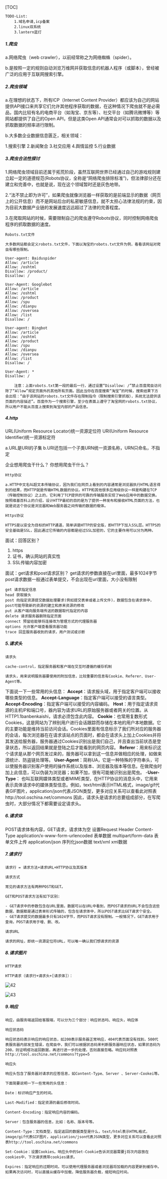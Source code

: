 [TOC]

	TODO-List:
	    1.域名申请,icp备案
	    2.linux双系统
	    3.lantern蓝灯


##### 1.爬虫

a.网络爬虫（web crawler），以前经常称之为网络蜘蛛（spider）。

b.是按照一定的规则自动浏览万维网并获取信息的机器人程序（或脚本），曾经被广泛的应用于互联网搜索引擎。

##### 2.爬虫领域

a.在理想的状态下，所有ICP（Internet Content Provider）都应该为自己的网站提供API接口来共享它们允许其他程序获取的数据，在这种情况下爬虫就不是必需品，国内比较有名的电商平台（如淘宝、京东等）、社交平台（如腾讯微博等）等网站都提供了自己的Open API，但是这类Open API通常会对可以抓取的数据以及抓取数据的频率进行限制。

b.大多数企业数据信息匮乏，相关领域：

1.搜索引擎
2.新闻聚合
3.社交应用
4.舆情监控
5.行业数据

##### 3.爬虫合法性探讨

1.网络爬虫领域目前还属于拓荒阶段，虽然互联网世界已经通过自己的游戏规则建立起一定的道德规范(Robots协议，全称是“网络爬虫排除标准”)，但法律部分还在建立和完善中，也就是说，现在这个领域暂时还是灰色地带。

2.“法不禁止即为许可”，如果爬虫就像浏览器一样获取的是前端显示的数据（网页上的公开信息）而不是网站后台的私密敏感信息，就不太担心法律法规的约束，因为目前大数据产业链的发展速度远远超过了法律的完善程度。

3.在爬取网站的时候，需要限制自己的爬虫遵守Robots协议，同时控制网络爬虫程序的抓取数据的速度。


```
Robots.txt文件

大多数网站都会定义robots.txt文件，下面以淘宝的robots.txt文件为例，看看该网站对爬虫有哪些限制。

User-agent: Baiduspider
Allow: /article
Allow: /oshtml
Disallow: /product/
Disallow: /

User-Agent: Googlebot
Allow: /article
Allow: /oshtml
Allow: /product
Allow: /spu
Allow: /dianpu
Allow: /oversea
Allow: /list
Disallow: /

User-agent: Bingbot
Allow: /article
Allow: /oshtml
Allow: /product
Allow: /spu
Allow: /dianpu
Allow: /oversea
Allow: /list
Disallow: /

User-Agent: *
Disallow: /

	注意：上面robots.txt第一段的最后一行，通过设置“Disallow: /”禁止百度爬虫访问除了“Allow”规定页面外的其他所有页面。因此当你在百度搜索“淘宝”的时候，搜索结果下方会出现：“由于该网站的robots.txt文件存在限制指令（限制搜索引擎抓取），系统无法提供该页面的内容描述”。百度作为一个搜索引擎，至少在表面上遵守了淘宝网的robots.txt协议，所以用户不能从百度上搜索到淘宝内部的产品信息。
```

##### 4.http

URL(Uniform Resource Locator)统一资源定位符
URI(Uniform Resource Identifier)统一资源标定符

a.URL是URI的子集
b.URI还包括一个子类URN统一资源名称，URN只命名，不指定

企业想用爬虫干什么？
你想用爬虫干什么？

```
Http协议

a.HTTP中文名叫超文本传输协议，因为我们在网页上看到的内容通常是浏览器执行HTML语言得到的结果，而HTTP就是传输HTML数据的协议。HTTP和其他很多应用级协议一样是构建在TCP（传输控制协议）之上的，它利用了TCP提供的可靠的传输服务实现了Web应用中的数据交换。按照维基百科上的介绍，设计HTTP最初的目的是为了提供一种发布和接收HTML页面的方法，也就是说这个协议是浏览器和Web服务器之间传输的数据的载体。

Https协议

HTTPS是以安全为目标的HTTP通道，简单讲是HTTP的安全版，即HTTP下加入SSL层。HTTPS的安全基础是SSL，因此通过它传输的内容都是经过SSL加密的，它的主要作用可以分为两种。
```

面试：回答区别？

1. https
2. 证书，确认网站的真实性
3. SSL传输内容加密




面试：get请求和post请求区别？
​	get请求的参数直接在url里面，最多1024字节
​	post请求数据一般通过表单提交，不会出现在url里面，大小没有限制

```
get 请求指定信息
head 获取接头
post 向指定资源提交数据处理要求(例如提交表单或者上传文件)，数据包含在请求体中，post可能导致新的资源的建立和原来资源的修改
put 从客户端向服务端传送的数据取代指定的内容
delete 请求服务器删除指定页面
connect 预留给能够将连接改为管理方式的代理服务器
options 允许客户端查看服务器功能
trace 回显服务器收到的请求，用户测试或诊断
```

##### 5.请求头

```
请求头

cache-control，指定服务器和客户端在交互时遵循的缓存机制

请求头，用来说明服务器要使用的附加信息，比较重要的信息有Cookie、Referer、User-Agent等。

```

下面说一下一些常用的头信息：
**Accept**：请求报头域，用于指定客户端可以接收哪些类型的信息。
**Accept-Language**：指定客户端可以接受的语言类型。
**Accept-Encoding**：指定客户端可以接受的内容编码。
**Host**：用于指定请求资源的主机IP和端口号，器内容为请求URL的原始服务器或者网关的位置。从HTTP1.1banbenkaishi，请求必须包含此内容。
**Cookie**：也常用复数形式Cookies，这是网站为了辨别用户进行会话跟踪而存储在本地的用户本地数据。它的主要功能是维持当前访问会话。Cookies里面有信息标示了我们所对应的服务器的会话，每次浏览器在在请求该站点的页面时，都会在请求头上加上Cookies并将其发送给服务器，服务器通过Cookies识别出是我们自己，并且查出当前状态是登录状态，所以返回结果就是登陆之后才能看到的网页内容。
**Referer**：用来标识这个请求是从那个网页发过来的，服务器可以拿到这一信息并做相应的处理，如做来源统计、防盗链处理等。
**User-Agent**：简称UA，它是一种特殊的字符串头，可以使服务器识别客户使用的操作系统以及版本、浏览器及版本等信息。在做爬虫时加上此信息，可以伪装为浏览器；如果不加，很有可能被识别出是爬虫。
-**User-Type**： 也叫互联网媒体类型或者MIME类型，在HTTP协议的消息头中，它用来表示具体请求中的媒体类型信息。例如，text/html表示HTML格式，image/gif代表GIF图片，application/json代表JSON类型，更多对应关系可以查看此对照表http://tool.oschina.net/commons
因此，请求头是请求的总要组成部分，在写爬虫时，大部分情况下都需要设定请求头。



##### 6.请求体

POST请求体有内容，GET请求，请求体为空
设置Request Header Content-Type
application/x-www-form-urlencoded 表单数据
multipart/form-data 表单⽂件上传
application/json 序列化json数据
text/xml xml数据



##### 7.请求行

```
请求行 = 请求方法+请求URL+HTTP协议及其版本

请求方式

常见的请求方法有两种POST和GET。

GET和POST请求方法有如下区别:

- GET请求中的参数包含在URL里面，数据可以在URL中看到，而POST请求的URL不会包含这些数据，数据都是通过表单形式传输的，包含在请求体中，所以POST请求比GET请求个安全。
- GET请求提交的数据最多只有1024字节，而POST请求没有限制。一般情况下，GET请求用于查询，POST请求用于增、删、改。

请求URL

请求的网址，即统一资源定位符URL，可以唯一确认我们想请求的资源

```



##### 8.请求图片

```
HTTP请求

HTTP请求（请求行+请求头+[请求体]）：
```

![42](../../../image/42.png)



![43](../../../image/43.png)

##### 9.响应

```
响应，由服务端返回给客服端，可以分为三个部分：响应状态吗、响应头，响应体

响应状态码

响应状态码表示响应的响应状态，如200表示服务器正常响应，404代表页面没有找到，500代表服务器内部发生错误，在爬虫中，我们可以根据状态码来判断服务器响应状态，如果状态码为200，则证明成功返回数据，再进行进一步的处理，否则直接忽略。响应码对照表http://tool.oschina.net/commons?type=5

响应头

响应头包含了服务器对请求的应答信息，如Content-Type、Server 、Server-Cookei等。

下面简要说明一下一些常用的头信息：

Date：标识响应产生的时间。

Last-Modified：指定资源的最后修改时间。

Content-Encoding：指定响应内容的编码。

Server：包含服务器的信息，比如：名称、版本号等。

Content-Type：文档类型，指定返回的数据类型是什么，text/html表示HTML格式，image/gif代表GIF图片，application/json代表JSON类型，更多对应关系可以查看此对照表http://tool.oschina.net/commons

Set-Cookie：设置Cookies。响应头中的Set-Cookie告诉浏览器需要j将次内容放在cookies中，下次请求携带cookies请求。

Expires：指定响应的过期时间，可以使用代理服务器或者浏览器将加载的内容更新到缓存中。如果再次访问时，可以直接从缓存中加载，降低服务器负载，缩短响应时间。
```

##### 

